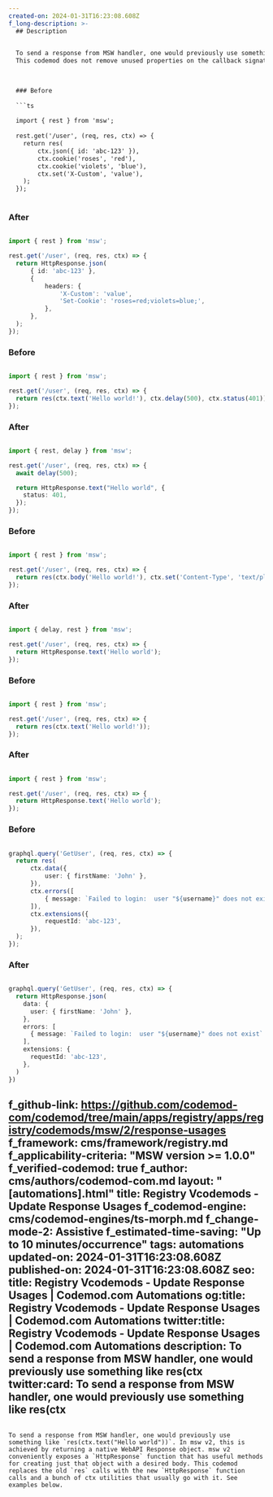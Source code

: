 ```yaml
---
created-on: 2024-01-31T16:23:08.608Z
f_long-description: >-
  ## Description
  

  To send a response from MSW handler, one would previously use something like `res(ctx.text("Hello world"))`. In msw v2, this is achieved by returning a native WebAPI Response object. msw v2 conveniently exposes a `HttpResponse` function that has useful methods for creating just that object with a desired body. This codemod replaces the old `res` calls with the new `HttpResponse` function calls and a bunch of ctx utilities that usually go with it. See examples below.
  This codemod does not remove unused properties on the callback signature due to the fact that there are more changes in other codemods included in the `upgrade-recipe` that rely on it. To apply these changes, you will have to run the recipe or run a `callback-signature` codemod that will do only that and replace all the references of old signature arguments.
  

  
  ### Before
  
  ```ts
  
  import { rest } from 'msw';
  
  rest.get('/user', (req, res, ctx) => {
  	return res(
  		ctx.json({ id: 'abc-123' }),
  		ctx.cookie('roses', 'red'),
  		ctx.cookie('violets', 'blue'),
  		ctx.set('X-Custom', 'value'),
  	);
  });
  
  ```
  
  ### After
  
  ```ts
  
  import { rest } from 'msw';
  
  rest.get('/user', (req, res, ctx) => {
  	return HttpResponse.json(
  		{ id: 'abc-123' },
  		{
  			headers: {
  				'X-Custom': 'value',
  				'Set-Cookie': 'roses=red;violets=blue;',
  			},
  		},
  	);
  });
  
  ```
  
  ### Before
  
  ```ts
  
  import { rest } from 'msw';
  
  rest.get('/user', (req, res, ctx) => {
  	return res(ctx.text('Hello world!'), ctx.delay(500), ctx.status(401));
  });
  
  ```
  
  ### After
  
  ```ts
  
  import { rest, delay } from 'msw';
  
  rest.get('/user', (req, res, ctx) => {
    await delay(500);
  
    return HttpResponse.text("Hello world", {
      status: 401,
    });
  });
  
  ```
  
  ### Before
  
  ```ts
  
  import { rest } from 'msw';
  
  rest.get('/user', (req, res, ctx) => {
  	return res(ctx.body('Hello world!'), ctx.set('Content-Type', 'text/plain'));
  });
  
  ```
  
  ### After
  
  ```ts
  
  import { delay, rest } from 'msw';
  
  rest.get('/user', (req, res, ctx) => {
  	return HttpResponse.text('Hello world');
  });
  
  ```
  
  ### Before
  
  ```ts
  
  import { rest } from 'msw';
  
  rest.get('/user', (req, res, ctx) => {
  	return res(ctx.text('Hello world!'));
  });
  
  ```
  
  ### After
  
  ```ts
  
  import { rest } from 'msw';
  
  rest.get('/user', (req, res, ctx) => {
  	return HttpResponse.text('Hello world');
  });
  
  ```
  
  ### Before
  
  ```ts
  
  graphql.query('GetUser', (req, res, ctx) => {
  	return res(
  		ctx.data({
  			user: { firstName: 'John' },
  		}),
  		ctx.errors([
  			{ message: `Failed to login:  user "${username}" does not exist` },
  		]),
  		ctx.extensions({
  			requestId: 'abc-123',
  		}),
  	);
  });
  
  ```
  
  ### After
  
  ```ts
  
  graphql.query('GetUser', (req, res, ctx) => {
    return HttpResponse.json(
      data: {
        user: { firstName: 'John' },
      },
      errors: [
        { message: `Failed to login:  user "${username}" does not exist` },
      ],
      extensions: {
        requestId: 'abc-123',
      },
    )
  })
  
  ```
f_github-link: https://github.com/codemod-com/codemod/tree/main/apps/registry/apps/registry/codemods/msw/2/response-usages
f_framework: cms/framework/registry.md
f_applicability-criteria: "MSW version >= 1.0.0"
f_verified-codemod: true
f_author: cms/authors/codemod-com.md
layout: "[automations].html"
title: Registry Vcodemods - Update Response Usages
f_codemod-engine: cms/codemod-engines/ts-morph.md
f_change-mode-2: Assistive
f_estimated-time-saving: "Up to 10 minutes/occurrence"
tags: automations
updated-on: 2024-01-31T16:23:08.608Z
published-on: 2024-01-31T16:23:08.608Z
seo:
  title: Registry Vcodemods - Update Response Usages | Codemod.com Automations
  og:title: Registry Vcodemods - Update Response Usages | Codemod.com Automations
  twitter:title: Registry Vcodemods - Update Response Usages | Codemod.com Automations
  description: To send a response from MSW handler, one would previously use something like res(ctx
  twitter:card: To send a response from MSW handler, one would previously use something like res(ctx
---
```

To send a response from MSW handler, one would previously use something like `res(ctx.text("Hello world"))`. In msw v2, this is achieved by returning a native WebAPI Response object. msw v2 conveniently exposes a `HttpResponse` function that has useful methods for creating just that object with a desired body. This codemod replaces the old `res` calls with the new `HttpResponse` function calls and a bunch of ctx utilities that usually go with it. See examples below.